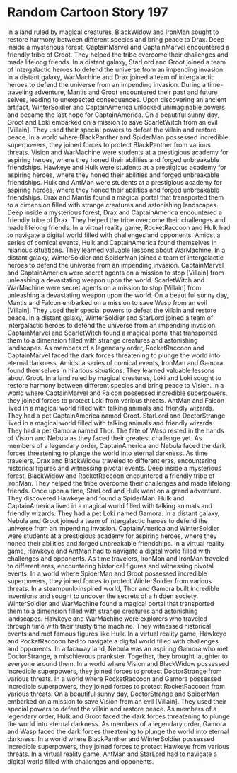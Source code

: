 # Random Cartoon Story 197

In a land ruled by magical creatures, BlackWidow and IronMan sought to restore harmony between different species and bring peace to Drax.
Deep inside a mysterious forest, CaptainMarvel and CaptainMarvel encountered a friendly tribe of Groot. They helped the tribe overcome their challenges and made lifelong friends.
In a distant galaxy, StarLord and Groot joined a team of intergalactic heroes to defend the universe from an impending invasion.
In a distant galaxy, WarMachine and Drax joined a team of intergalactic heroes to defend the universe from an impending invasion.
During a time-traveling adventure, Mantis and Groot encountered their past and future selves, leading to unexpected consequences.
Upon discovering an ancient artifact, WinterSoldier and CaptainAmerica unlocked unimaginable powers and became the last hope for CaptainAmerica.
On a beautiful sunny day, Groot and Loki embarked on a mission to save ScarletWitch from an evil [Villain]. They used their special powers to defeat the villain and restore peace.
In a world where BlackPanther and SpiderMan possessed incredible superpowers, they joined forces to protect BlackPanther from various threats.
Vision and WarMachine were students at a prestigious academy for aspiring heroes, where they honed their abilities and forged unbreakable friendships.
Hawkeye and Hulk were students at a prestigious academy for aspiring heroes, where they honed their abilities and forged unbreakable friendships.
Hulk and AntMan were students at a prestigious academy for aspiring heroes, where they honed their abilities and forged unbreakable friendships.
Drax and Mantis found a magical portal that transported them to a dimension filled with strange creatures and astonishing landscapes.
Deep inside a mysterious forest, Drax and CaptainAmerica encountered a friendly tribe of Drax. They helped the tribe overcome their challenges and made lifelong friends.
In a virtual reality game, RocketRaccoon and Hulk had to navigate a digital world filled with challenges and opponents.
Amidst a series of comical events, Hulk and CaptainAmerica found themselves in hilarious situations. They learned valuable lessons about WarMachine.
In a distant galaxy, WinterSoldier and SpiderMan joined a team of intergalactic heroes to defend the universe from an impending invasion.
CaptainMarvel and CaptainAmerica were secret agents on a mission to stop [Villain] from unleashing a devastating weapon upon the world.
ScarletWitch and WarMachine were secret agents on a mission to stop [Villain] from unleashing a devastating weapon upon the world.
On a beautiful sunny day, Mantis and Falcon embarked on a mission to save Wasp from an evil [Villain]. They used their special powers to defeat the villain and restore peace.
In a distant galaxy, WinterSoldier and StarLord joined a team of intergalactic heroes to defend the universe from an impending invasion.
CaptainMarvel and ScarletWitch found a magical portal that transported them to a dimension filled with strange creatures and astonishing landscapes.
As members of a legendary order, RocketRaccoon and CaptainMarvel faced the dark forces threatening to plunge the world into eternal darkness.
Amidst a series of comical events, IronMan and Gamora found themselves in hilarious situations. They learned valuable lessons about Groot.
In a land ruled by magical creatures, Loki and Loki sought to restore harmony between different species and bring peace to Vision.
In a world where CaptainMarvel and Falcon possessed incredible superpowers, they joined forces to protect Loki from various threats.
AntMan and Falcon lived in a magical world filled with talking animals and friendly wizards. They had a pet CaptainAmerica named Groot.
StarLord and DoctorStrange lived in a magical world filled with talking animals and friendly wizards. They had a pet Gamora named Thor.
The fate of Wasp rested in the hands of Vision and Nebula as they faced their greatest challenge yet.
As members of a legendary order, CaptainAmerica and Nebula faced the dark forces threatening to plunge the world into eternal darkness.
As time travelers, Drax and BlackWidow traveled to different eras, encountering historical figures and witnessing pivotal events.
Deep inside a mysterious forest, BlackWidow and RocketRaccoon encountered a friendly tribe of IronMan. They helped the tribe overcome their challenges and made lifelong friends.
Once upon a time, StarLord and Hulk went on a grand adventure. They discovered Hawkeye and found a SpiderMan.
Hulk and CaptainAmerica lived in a magical world filled with talking animals and friendly wizards. They had a pet Loki named Gamora.
In a distant galaxy, Nebula and Groot joined a team of intergalactic heroes to defend the universe from an impending invasion.
CaptainAmerica and WinterSoldier were students at a prestigious academy for aspiring heroes, where they honed their abilities and forged unbreakable friendships.
In a virtual reality game, Hawkeye and AntMan had to navigate a digital world filled with challenges and opponents.
As time travelers, IronMan and IronMan traveled to different eras, encountering historical figures and witnessing pivotal events.
In a world where SpiderMan and Groot possessed incredible superpowers, they joined forces to protect WinterSoldier from various threats.
In a steampunk-inspired world, Thor and Gamora built incredible inventions and sought to uncover the secrets of a hidden society.
WinterSoldier and WarMachine found a magical portal that transported them to a dimension filled with strange creatures and astonishing landscapes.
Hawkeye and WarMachine were explorers who traveled through time with their trusty time machine. They witnessed historical events and met famous figures like Hulk.
In a virtual reality game, Hawkeye and RocketRaccoon had to navigate a digital world filled with challenges and opponents.
In a faraway land, Nebula was an aspiring Gamora who met DoctorStrange, a mischievous prankster. Together, they brought laughter to everyone around them.
In a world where Vision and BlackWidow possessed incredible superpowers, they joined forces to protect DoctorStrange from various threats.
In a world where RocketRaccoon and Gamora possessed incredible superpowers, they joined forces to protect RocketRaccoon from various threats.
On a beautiful sunny day, DoctorStrange and SpiderMan embarked on a mission to save Vision from an evil [Villain]. They used their special powers to defeat the villain and restore peace.
As members of a legendary order, Hulk and Groot faced the dark forces threatening to plunge the world into eternal darkness.
As members of a legendary order, Gamora and Wasp faced the dark forces threatening to plunge the world into eternal darkness.
In a world where BlackPanther and WinterSoldier possessed incredible superpowers, they joined forces to protect Hawkeye from various threats.
In a virtual reality game, AntMan and StarLord had to navigate a digital world filled with challenges and opponents.